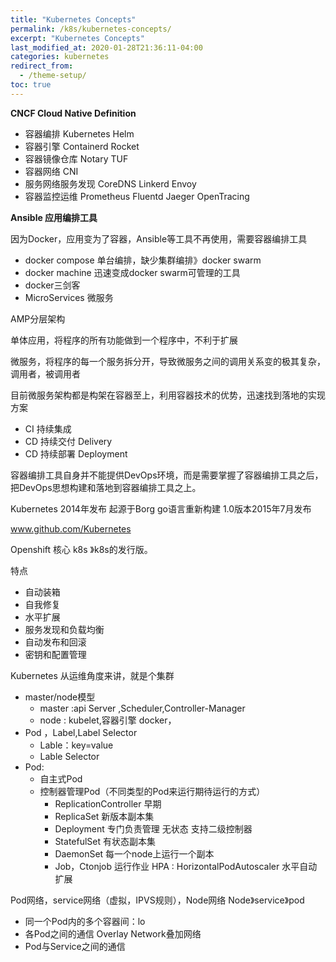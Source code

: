 ```yaml
---
title: "Kubernetes Concepts"
permalink: /k8s/kubernetes-concepts/
excerpt: "Kubernetes Concepts"
last_modified_at: 2020-01-28T21:36:11-04:00
categories: kubernetes
redirect_from:
  - /theme-setup/
toc: true
---
```


**CNCF Cloud Native Definition**


- 容器编排  Kubernetes   Helm
- 容器引擎  Containerd   Rocket
- 容器镜像仓库 Notary TUF
- 容器网络  CNI
- 服务网络服务发现  CoreDNS  Linkerd  Envoy
- 容器监控运维  Prometheus   Fluentd   Jaeger  OpenTracing


**Ansible  应用编排工具**

因为Docker，应用变为了容器，Ansible等工具不再使用，需要容器编排工具

- docker compose 单台编排，缺少集群编排》docker swarm
- docker machine 迅速变成docker swarm可管理的工具
- docker三剑客
- MicroServices 微服务

AMP分层架构

单体应用，将程序的所有功能做到一个程序中，不利于扩展

微服务，将程序的每一个服务拆分开，导致微服务之间的调用关系变的极其复杂，调用者，被调用者

目前微服务架构都是构架在容器至上，利用容器技术的优势，迅速找到落地的实现方案

- CI 持续集成
- CD 持续交付  Delivery
- CD 持续部署  Deployment

容器编排工具自身并不能提供DevOps环境，而是需要掌握了容器编排工具之后，把DevOps思想构建和落地到容器编排工具之上。

Kubernetes 2014年发布 起源于Borg  go语言重新构建 1.0版本2015年7月发布

www.github.com/Kubernetes

Openshift  核心 k8s 》k8s的发行版。

特点
  - 自动装箱
  - 自我修复
  - 水平扩展
  - 服务发现和负载均衡
  - 自动发布和回滚
  - 密钥和配置管理

Kubernetes 从运维角度来讲，就是个集群
  - master/node模型
    - master :api Server ,Scheduler,Controller-Manager
    - node : kubelet,容器引擎 docker，
  - Pod  ，Label,Label Selector
    - Lable：key=value
    - Lable Selector
  - Pod:
    - 自主式Pod
    - 控制器管理Pod（不同类型的Pod来运行期待运行的方式）
      - ReplicationController 早期
      - ReplicaSet 新版本副本集
      - Deployment 专门负责管理 无状态  支持二级控制器
      - StatefulSet 有状态副本集
      - DaemonSet 每一个node上运行一个副本
      - Job，Ctonjob  运行作业
HPA : HorizontalPodAutoscaler 水平自动扩展


Pod网络，service网络（虚拟，IPVS规则），Node网络
Node》service》pod

  - 同一个Pod内的多个容器间：lo
  - 各Pod之间的通信 Overlay Network叠加网络
  - Pod与Service之间的通信
